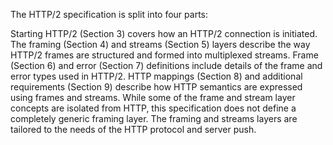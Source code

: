 The HTTP/2 specification is split into four parts:

Starting HTTP/2 (Section 3) covers how an HTTP/2 connection is initiated.
The framing (Section 4) and streams (Section 5) layers describe the way HTTP/2 frames are structured and formed into multiplexed streams.
Frame (Section 6) and error (Section 7) definitions include details of the frame and error types used in HTTP/2.
HTTP mappings (Section 8) and additional requirements (Section 9) describe how HTTP semantics are expressed using frames and streams.
While some of the frame and stream layer concepts are isolated from HTTP, this specification does not define a completely generic framing layer. The framing and streams layers are tailored to the needs of the HTTP protocol and server push.

